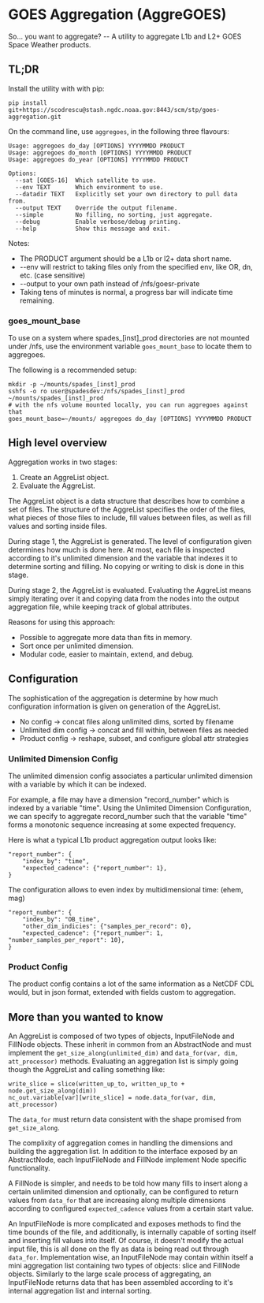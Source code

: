 # GOES Aggregation (AggreGOES)

So... you want to aggregate? -- A utility to aggregate L1b and L2+ GOES Space Weather products.


## TL;DR

Install the utility with with pip:
```
pip install git+https://scodrescu@stash.ngdc.noaa.gov:8443/scm/stp/goes-aggregation.git
```

On the command line, use `aggregoes`, in the following three flavours:

```
Usage: aggregoes do_day [OPTIONS] YYYYMMDD PRODUCT
Usage: aggregoes do_month [OPTIONS] YYYYMMDD PRODUCT
Usage: aggregoes do_year [OPTIONS] YYYYMMDD PRODUCT

Options:
  --sat [GOES-16]  Which satellite to use.
  --env TEXT       Which environment to use.
  --datadir TEXT   Explicitly set your own directory to pull data from.
  --output TEXT    Override the output filename.
  --simple         No filling, no sorting, just aggregate.
  --debug          Enable verbose/debug printing.
  --help           Show this message and exit.
```

Notes:

 - The PRODUCT argument should be a L1b or l2+ data short name.
 - --env will restrict to taking files only from the specified env, like OR, dn, etc. (case sensitive)
 - --output to your own path instead of /nfs/goesr-private
 - Taking tens of minutes is normal, a progress bar will indicate time remaining.

 ### goes_mount_base

 To use on a system where spades_[inst]_prod directories are not mounted under /nfs, use the environment
 variable `goes_mount_base` to locate them to aggregoes.

 The following is a recommended setup:

 ```
 mkdir -p ~/mounts/spades_[inst]_prod
 sshfs -o ro user@spadesdev:/nfs/spades_[inst]_prod ~/mounts/spades_[inst]_prod
 # with the nfs volume mounted locally, you can run aggregoes against that
 goes_mount_base=~/mounts/ aggregoes do_day [OPTIONS] YYYYMMDD PRODUCT
```

## High level overview

Aggregation works in two stages:

1. Create an AggreList object.
2. Evaluate the AggreList.

The AggreList object is a data structure that describes how to combine a set of files. The structure of the
AggreList specifies the order of the files, what pieces of those files to include, fill values between files,
as well as fill values and sorting inside files.

During stage 1, the AggreList is generated. The level of configuration given determines how much is done here.
At most, each file is inspected according to it's unlimited dimension and the variable that indexes it to determine
sorting and filling. No copying or writing to disk is done in this stage.

During stage 2, the AggreList is evaluated. Evaluating the AggreList means simply iterating over it and copying
data from the nodes into the output aggregation file, while keeping track of global attributes.

Reasons for using this approach:

 - Possible to aggregate more data than fits in memory.
 - Sort once per unlimited dimension.
 - Modular code, easier to maintain, extend, and debug.


## Configuration

The sophistication of the aggregation is determine by how much configuration information is given on
generation of the AggreList.

 - No config -> concat files along unlimited dims, sorted by filename
 - Unlimited dim config -> concat and fill within, between files as needed
 - Product config -> reshape, subset, and configure global attr strategies

### Unlimited Dimension Config

The unlimited dimension config associates a particular unlimited dimension with a variable by which
it can be indexed.

For example, a file may have a dimension "record_number" which is indexed by a variable "time". Using
the Unlimited Dimension Configuration, we can specify to aggregate record_number such that the variable
"time" forms a monotonic sequence increasing at some expected frequency.

Here is what a typical L1b product aggregation output looks like:

```
"report_number": {
    "index_by": "time",
    "expected_cadence": {"report_number": 1},
}
```

The configuration allows to even index by multidimensional time: (ehem, mag)

```
"report_number": {
    "index_by": "OB_time",
    "other_dim_indicies": {"samples_per_record": 0},
    "expected_cadence": {"report_number": 1, "number_samples_per_report": 10},
}
```


### Product Config

The product config contains a lot of the same information as a NetCDF CDL would, but in json format, extended
with fields custom to aggregation.


## More than you wanted to know

An AggreList is composed of two types of objects, InputFileNode and FillNode objects. These inherit in common from an AbstractNode and must
implement the `get_size_along(unlimited_dim)` and `data_for(var, dim, att_processor)` methods. Evaluating an aggregation list is simply going
though the AggreList and calling something like:

 ```
write_slice = slice(written_up_to, written_up_to + node.get_size_along(dim))
nc_out.variable[var][write_slice] = node.data_for(var, dim, att_processor)
```

The `data_for` must return data consistent with the shape promised from `get_size_along`.

The complixity of aggregation comes in handling the dimensions and building the aggregation list. In addition to the interface exposed by an 
AbstractNode, each InputFileNode and FillNode implement Node specific functionality.

A FillNode is simpler, and needs to be told how many fills to insert along a certain unlimited dimension and optionally, can be configured to
return values from `data_for` that are increasing along multiple dimensions according to configured `expected_cadence` values from a certain start
value.


An InputFileNode is more complicated and exposes methods to find the time bounds of the file, and additionally, is internally capable 
of sorting itself and inserting fill values into itself. Of course, it doesn't modify the actual input file, this is all done on the fly as data is
being read out through `data_for`. Implementation wise, an InputFileNode may contain within itself a mini aggregation list containing two types of 
objects: slice and FillNode objects. Similarly to the large scale process of aggregating, an InputFileNode returns data that has been assembled 
according to it's internal aggregation list and internal sorting.


